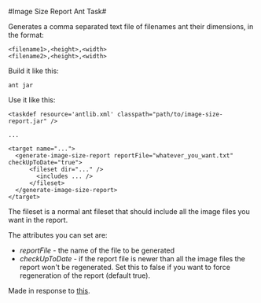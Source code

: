 #Image Size Report Ant Task#

Generates a comma separated text file of filenames ant their dimensions, in the
format:

    <filename1>,<height>,<width>
    <filename2>,<height>,<width>

Build it like this:

    ant jar

Use it like this:

    <taskdef resource='antlib.xml' classpath="path/to/image-size-report.jar" />
    
    ...
    
    <target name="...">
      <generate-image-size-report reportFile="whatever_you_want.txt" checkUpToDate="true">
          <fileset dir="..." />
            <includes ... />
          </fileset>
      </generate-image-size-report>
    </target>

The fileset is a normal ant fileset that should include all the image files you
want in the report.

The attributes you can set are:

+ _reportFile_ - the name of the file to be generated
+ _checkUpToDate_ - if the report file is newer than all the image files the 
  report won't be regenerated.  Set this to false if you want to force
  regeneration of the report (default true).

Made in response to [this](http://stackoverflow.com/questions/4093130/ant-task-to-extract-image-dimensions-height-width-from-png-and-jpeg-files).